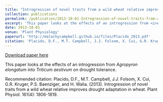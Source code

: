 ```yaml
---
title: "Introgression of novel traits from a wild wheat relative improves drought adaptation in wheat"
collection: publications
permalink: /publication/2013-10-01-Introgression-of-novel-traits-from-a-wild-wheat-relative-improves-drought-adaptation-in-wheat
excerpt: 'This paper looks at the effects of an introgression from <i>Agropyron elongatum</i> into <i>Triticum aestivum</i> on drought tolerance.'
date: 2013-10-01
venue: 'Plant Physiology'
paperurl: 'http://malachycampbell.github.io/files/Placido_2013.pdf'
citation: 'Placido, D.F., M.T. Campbell, J.J. Folsom, X. Cui, G.R. Kruger, P.S. Baenziger, and H. Walia. (2013). Introgression of novel traits from a wild wheat relative improves drought adaptation in wheat. Plant Physiol. 161(4): 1806-1819.'
---
```


<a href='http://malachycampbell.github.io/files/Placido_2013.pdf'>Download paper here</a>

This paper looks at the effects of an introgression from <i>Agropyron elongatum</i> into <i>Triticum aestivum</i> on drought tolerance.

Recommended citation: Placido, D.F., M.T. Campbell, J.J. Folsom, X. Cui, G.R. Kruger, P.S. Baenziger, and H. Walia. (2013). Introgression of novel traits from a wild wheat relative improves drought adaptation in wheat. Plant Physiol. 161(4): 1806-1819.